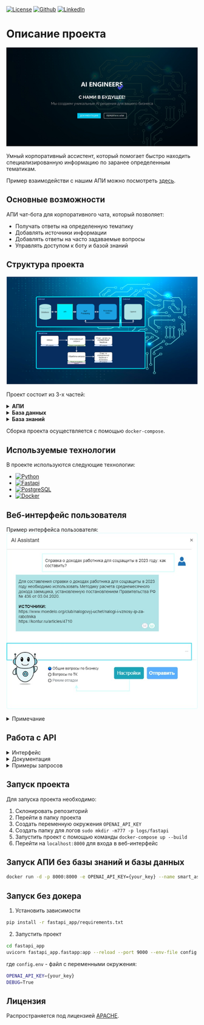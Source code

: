 [![License][license-shield]][license-url]
[![Github][github-shield]][github-url]
[![LinkedIn][linkedin-shield]][linkedin-url]


# Описание проекта

[![img][product-screenshot1]][demo-url]

Умный корпоративный ассистент, который помогает быстро находить специализированную информацию по заранее определенным тематикам.

Пример взаимодействи с нашим АПИ можно посмотреть [здесь][demo-url-front].

## Основные возможности
АПИ чат-бота для корпоративного чата, который позволяет:
* Получать ответы на определенную тематику
* Добавлять источники информации
* Добавлять ответы на часто задаваемые вопросы
* Управлять доступом к боту и базой знаний

## Структура проекта

![img][product-schema]

Проект состоит из 3-х частей:

<details>
  <summary><b><strong>АПИ</strong></b></summary>
  
  FastAPI приложение, которое предоставляет доступ к боту и базе знаний. 
    Приложение состоит из 3-х частей:

* АПИ чат-бота (простой и расширенный)
* АПИ базы знаний (добавление индексов)
* АПИ для администрирования проекта

</details>
<details>
  <summary><b><strong>База данных</strong></b></summary>
  
PostgreSQL база данных, которая хранит:
  * Информацию о компаниях
  * Информацию о ключах к АПИ
  * Информацию о запросах пользователей
  * Правила фильтрации запросов

</details>

<details>
  <summary><b><strong>База знаний</strong></b></summary>
  
  В базе знаний хранятся индексы:
  * Индекс для поиска ответов на вопросы, связанные с ТК
  * Индекс для поиска ответов на общие вопросы по бизнесу
  * Индекс для поиска ответов на вопросы, связанные с уплатой налогов
  * Индекс для поиска ответов на вопросы, связанные с бухучетом

</details>

Сборка проекта осуществляется с помощью `docker-compose`.

## Используемые технологии

В проекте используются следующие технологии:

* [![Python][python]][python-url]
* [![Fastapi][Fastapi]][Fastapi-url]
* [![PostgreSQL][PostgreSQL]][PostgreSQL-url]
* [![Docker][Docker]][Docker-url]


## Веб-интерфейс пользователя

Пример интерфейса пользователя:
[![Product Name Screen Shot][product-screenshot4]][demo-url-front]

<details>
  <summary>Примечание</summary>
  
  В данный момент веб-интерфейс находится в разработке.
</details>


## Работа с API

<details>
  <summary>Интерфейс</summary>

  АПИ доступно по адресу `http://localhost:8000/docs`

  ![img][product-screenshot2]
</details>

<details>
  <summary>Документация</summary>

  Документация доступна по адресу `http://localhost:8000/redoc`
  
  ![img][product-screenshot3]
</details>

<details>
  <summary>Примеры запросов</summary>

1. HTTP запрос

    ```bash
    http://localhost:8000/api/chatbot_simple/1
    ```
   Параметры:
    * `user_input` - вопрос пользователя
    * `params` - параметры запроса
    * `api_key` - ключ для доступа к АПИ

    ```json
    {
      "user_input": "Что такое НДФЛ?",
      "question": {
        "api_key": "API_KEY"
      }
    }
   ```
2. CURL запрос

    ```bash
        curl -X 'POST' \
          'http://localhost:8000/api/chatbot_simple/1' \
          -H 'accept: application/json' \
          -H 'Content-Type: application/json' \
          -d '{
          "user_input": "Что такое НДФЛ?",
          "question": {
            "api_key": "API_KEY"
          }
        }'
    ```

</details>

## Запуск проекта

Для запуска проекта необходимо:
1. Склонировать репозиторий
2. Перейти в папку проекта
3. Создать переменную окружения `OPENAI_API_KEY`
4. Создать папку для логов `sudo mkdir -m777 -p logs/fastapi`
5. Запустить проект с помощью команды `docker-compose up --build`
6. Перейти на `localhost:8000` для входа в веб-интерфейс

## Запуск АПИ без базы знаний и базы данных
```bash
docker run -d -p 8000:8000 -e OPENAI_API_KEY={your_key} --name smart_assistant smart_assistant
```

## Запуск без докера
1. Установить зависимости
```bash
pip install -r fastapi_app/requirements.txt
```
2. Запустить проект
```bash
cd fastapi_app
uvicorn fastapi_app.fastapp:app --reload --port 9000 --env-file config.env
```
где `config.env` - файл с переменными окружения:
```bash
OPENAI_API_KEY={your_key}
DEBUG=True
```

## Лицензия

Распространяется под лицензией [APACHE][license-url].

<!-- MARKDOWN LINKS & IMAGES -->
<!-- https://www.markdownguide.org/basic-syntax/#reference-style-links -->
[license-shield]: https://img.shields.io/badge/License-APACHE-yellow.svg?style=for-the-badge
[license-url]: https://github.com/CyberMaryVer/ai_assistant/blob/main/LICENSE
[product-logo]: images/logo.jpg
[demo-url]: http://178.170.196.101:8080/
[product-screenshot1]: images/landing.jpg
[product-screenshot2]: images/api.jpg
[product-screenshot3]: images/docs.jpg
[product-screenshot4]: images/front.jpg
[product-schema]: images/architecture.png
[Fastapi]: https://img.shields.io/badge/Fastapi-0.68.1-blue?style=for-the-badge
[Fastapi-url]: https://fastapi.tiangolo.com/
[PostgreSQL]: https://img.shields.io/badge/PostgreSQL-13.3-blue?style=for-the-badge
[PostgreSQL-url]: https://www.postgresql.org/
[Docker]: https://img.shields.io/badge/Docker-20.10.7-blue?style=for-the-badge
[Docker-url]: https://www.docker.com/
[python]: https://img.shields.io/badge/Python-3.9.6-blue?style=for-the-badge
[python-url]: https://www.python.org/
[github-shield]: https://img.shields.io/badge/Github-000000?style=for-the-badge&logo=github&logoColor=white
[github-url]: https://github.com/CyberMaryVer/ai_assistant
[linkedin-shield]: https://img.shields.io/badge/LinkedIn-0077B5?style=for-the-badge&logo=linkedin&logoColor=white
[linkedin-url]: https://www.linkedin.com/in/maria-startseva/
[demo-url-front]: https://cybermaryver-simple-front-for-chatbot-app-0tqyzf.streamlit.app/


